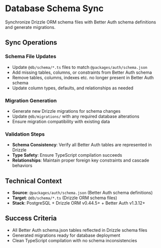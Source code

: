 # Database Schema Sync

Synchronize Drizzle ORM schema files with Better Auth schema definitions and generate migrations.

## Sync Operations

### Schema File Updates

- Update `@db/schema/*.ts` files to match `@packages/auth/schema.json`
- Add missing tables, columns, or constraints from Better Auth schema
- Remove tables, columns, indexes etc. no longer present in Better Auth schema
- Update column types, defaults, and relationships as needed

### Migration Generation

- Generate new Drizzle migrations for schema changes
- Update `@db/migrations/` with any required database alterations
- Ensure migration compatibility with existing data

### Validation Steps

- **Schema Consistency**: Verify all Better Auth tables are represented in Drizzle
- **Type Safety**: Ensure TypeScript compilation succeeds
- **Relationships**: Maintain proper foreign key constraints and cascade behaviors

## Technical Context

- **Source**: `@packages/auth/schema.json` (Better Auth schema definitions)
- **Target**: `@db/schema/*.ts` (Drizzle ORM schema files)
- **Stack**: PostgreSQL + Drizzle ORM v0.44.5+ + Better Auth v1.3.12+

## Success Criteria

- All Better Auth schema.json tables reflected in Drizzle schema files
- Generated migrations ready for database deployment
- Clean TypeScript compilation with no schema inconsistencies
